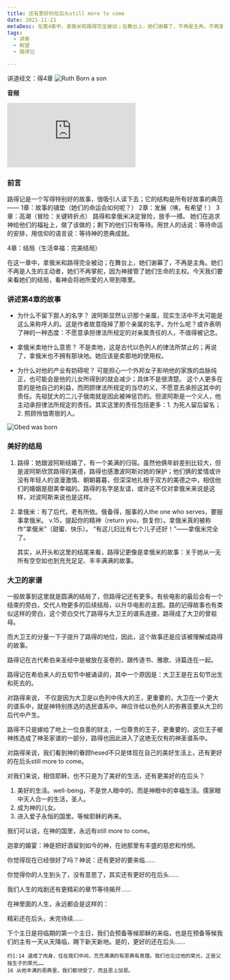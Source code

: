 ```yaml
---
title: 还有更好的在后头still more to come
date: 2021-11-21
metaDesc: 在第4章中，拿俄米和路得完全被动；在舞台上，她们谢幕了，不再是主角，不再掌舵，因神接管了。今天我们要来看她们的结局，看神会将祂所爱的人带到哪里。
tags:
  - 讲章
  - 盼望
  - 路得记

---
```



讲道经文：得4章
![Ruth Born a son](https://i.ibb.co/dL3s64T/ruth-born-a-son.jpg)

**音频**
<iframe src="https://res.cloudinary.com/jeshurun/video/upload/v1637552004/audio/211121%E8%BF%98%E6%9C%89%E6%9B%B4%E5%A5%BD%E7%9A%84%E5%9C%A8%E5%90%8E%E5%A4%B4_zaqget.m4a" class="resize-both" frameborder="0"></iframe>

### 前言
路得记是一个写得特别好的故事，很吸引人读下去；它的结构是所有好故事的典范——
1章：故事的铺垫（她们的命运会如何呢？）
2章：发展（咦，有希望！）
3章：高潮（冒险：关键转折点）
路得和拿俄米决定冒险，放手一搏。
她们在追求神给他们的福祉上，做了该做的；剩下的他们只有等待。用世人的话说：等待命运的安排，用信仰的语言说：等待神的恩典成就。



4章：结局（生活幸福：完美结局）

在这一章中，拿俄米和路得完全被动；在舞台上，她们谢幕了，不再是主角。她们不再是人生的主动者，她们不再掌舵，因为神接管了她们生命的主权。今天我们要来看她们的结局，看神会将祂所爱的人带到哪里。



### 讲述第4章的故事
- 为什么不留下那人的名字？
波阿斯显然认识那个亲属，现实生活中不太可能是这么来称呼人的。这是作者故意隐掉了那个亲属的名字，为什么呢？或许表明了神的一种态度：不愿意承担律法所规定的对亲属责任的人，不值得被记念。


- 拿俄米卖地什么意思？
不是卖地，这是古代以色列人的律法所禁止的；再说了，拿俄米也不拥有那块地。她应该是卖那地的使用权。


- 为什么对他的产业有妨碍呢？
可能担心一个外邦女子影响他的家族的血脉纯正，也可能会是他的儿女所得到的就会减少；具体不是很清楚。
这个人更多在意的是他自己的利益，而罔顾律法所规定的当尽的义，不愿意去承担这其中的责任。先祖犹大的二儿子俄南就是因此被神惩罚的。但波阿斯是一个义人，他主动承担律法所规定的责任。其实这里的责任包括更多：1. 为死人留后留名；2. 照顾怜恤寄居的人。

![Obed was born](https://i.ibb.co/Y0qh581/solomon-obed.jpg)

### 美好的结局

1. 路得：她跟波阿斯结婚了，有一个美满的归宿。虽然他俩年龄差别比较大，但是波阿斯欣赏路得的美德，路得也感激波阿斯对她的保护；他们俩的爱情或许没有年轻人的浪漫激情、朝朝暮暮，但深深地扎根于双方的美德之中，相信他们的婚姻是甜美幸福的。路得的名字是友谊，或许这不仅对拿俄米来说是这样，对波阿斯来说也是这样。

2. 拿俄米：有了后代，老有所依。俄备得，服事的人the one who serves，要服事拿俄米。
v.15，提起你的精神（return you，恢复你）。拿俄米真的被称作“拿俄米”（甜蜜、快乐）。
“有这儿妇比有七个儿子还好！”——拿俄米完全了。

   其实，从开头和这里的结尾来看，路得记更像是拿俄米的故事：关于她从一无所有空空如也到充充足足、丰丰满满的故事。





### 大卫的家谱


一般故事到这里就是圆满的结局了，但路得记还有更多。有些电影的最后会有一个结束的旁白，交代人物更多的后续结局，以升华电影的主题。路的记得故事也有类似这样的旁白，这个旁白交代了路得与大卫王的谱系连接，路得成了大卫的曾祖母。

而大卫王的分量一下子提升了路得的地位，因此，这个故事还是应该被理解成路得的故事。

路得记在古代希伯来圣经中是被放在圣卷的，跟传道书、雅歌、诗篇连在一起。

路得记在希伯来人的五旬节中被诵读的，其中一个原因是：大卫王是在五旬节出生和死去的。

对路得来说，
不仅是因为大卫是以色列中伟大的王，更重要的，大卫在一个更大的谱系中，就是神特别拣选的选民谱系中。神应许给以色列人的弥赛亚要从大卫的后代中产生。


路得不只是嫁给了地上一位良善的财主，一位尊贵的王子，更重要的，这位王子被神拣选成了神圣家谱的一部分，路得也因此进入了这绝无仅有的神圣谱系中。

对路得来说，我们看到神的眷顾hesed不只是体现在自己的美好生活上，还有更好的在后头still more to come。

对我们来说，相信耶稣，也不只是为了美好的生活，还有更美好的在后头？

1. 美好的生活。well-being，不是世人眼中的，而是神眼中的幸福生活。儒家眼中天人合一的生活，圣人。
2. 成为神的儿女。
3. 进入爱子永恒的国里。等候耶稣的再来。






我们可以说，在神的国里，永远有still more to come。



迦拿的婚宴：神是把好酒留到如今的神，在祂那里有丰盛的慈悲和怜悯。




你觉得现在已经很好了吗？神说：还有更好的要来临……

你觉得你的人生到头了，没有意思了，其实还有更好的在后头……


我们人生的戏剧还有更精彩的章节等待揭开……



在神里面的人生，永远都会是这样的：

精彩还在后头，未完待续……

下个主日是将临期的第一个主日，我们会预备等候耶稣的来临，也是在预备等候我们的主有一天从天降临，赐下新天新地。是的，更好的还在后头……

```
约1:14 道成了肉身，住在我们中间，充充满满的有恩典有真理。我们也见过他的荣光，正是父独生子的荣光……
16 从他丰满的恩典里，我们都领受了，而且恩上加恩。
```


      